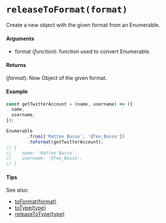 # `releaseToFormat(format)`

Create a new object with the given format from an Enumerable.

#### Arguments

- format (*function*): function used to convert Enumerable.

#### Returns

(*format*): New Object of the given format.

#### Example

```js
const getTwitterAccount = (name, username) => ({
  name,
  username,
});

Enumerable
        .from(['Matteo Basso', '@Teo_Basso'])
        .toFormat(getTwitterAccount);
// {
//    name: 'Matteo Basso',
//    username: '@Teo_Basso',
// }
```

#### Tips

See also:
- [toFormat(format)](/toFormat.md)
- [toType(type)](/ToType.md)
- [releaseToType(type)](/ReleaseToType.md)
